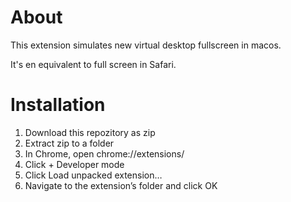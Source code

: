 # About
This extension simulates new virtual desktop fullscreen in macos. 

It's en equivalent to full screen in Safari.

# Installation 

1. Download this repozitory as zip
2. Extract zip to a folder
3. In Chrome, open chrome://extensions/
4. Click + Developer mode
5. Click Load unpacked extension…
6. Navigate to the extension’s folder and click OK
